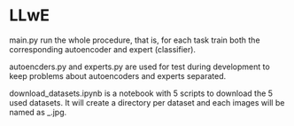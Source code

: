 # LLwE
 
main.py run the whole procedure, that is, for each task train both the corresponding autoencoder and expert (classifier).

autoencders.py and experts.py are used for test during development to keep problems about autoencoders and experts separated.

download_datasets.ipynb is a notebook with 5 scripts to download the 5 used datasets. It will create a directory per dataset and each images will be named as <class>_<imageId>.jpg.
